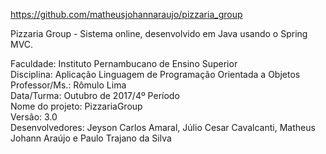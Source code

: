 https://github.com/matheusjohannaraujo/pizzaria_group

Pizzaria Group - Sistema online, desenvolvido em Java usando o Spring MVC.

Faculdade: Instituto Pernambucano de Ensino Superior<br>
Disciplina: Aplicação Linguagem de Programação Orientada a Objetos<br>
Professor/Ms.: Rômulo Lima<br>
Data/Turma: Outubro de 2017/4º Período<br>
Nome do projeto: PizzariaGroup<br>
Versão: 3.0<br>
Desenvolvedores: Jeyson Carlos Amaral, Júlio Cesar Cavalcanti, Matheus Johann Araújo e Paulo Trajano da Silva<br>
